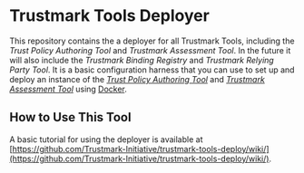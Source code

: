 # Trustmark Tools Deployer

This repository contains the a deployer for all Trustmark Tools, including the _Trust Policy Authoring Tool_ and _Trustmark Assessment Tool_.  In the future it will also include the _Trustmark Binding Registry_ and _Trustmark Relying Party Tool_. It is a basic configuration harness that you can use to set up and deploy an instance of the [_Trust Policy Authoring Tool_](https://github.com/Trustmark-Initiative/tpat) and [_Trustmark Assessment Tool_](https://github.com/Trustmark-Initiative/tat) using [Docker](https://www.docker.com/).

## How to Use This Tool

A basic tutorial for using the deployer is available at [https://github.com/Trustmark-Initiative/trustmark-tools-deploy/wiki/](https://github.com/Trustmark-Initiative/trustmark-tools-deploy/wiki/). 
